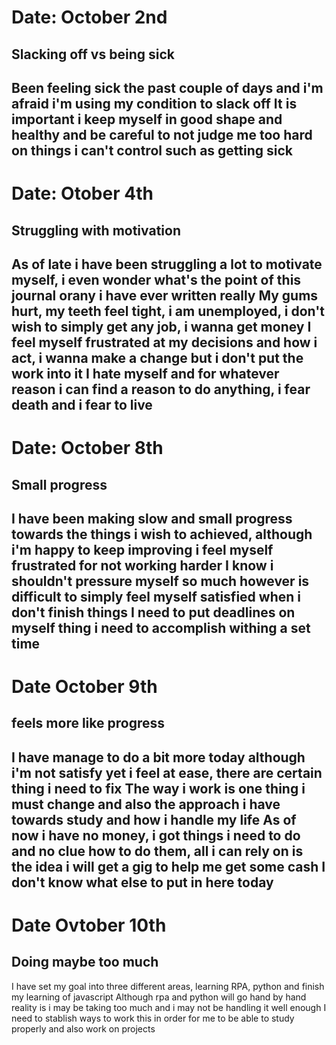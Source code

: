 # Date: October 2nd
## Slacking off vs being sick
Been feeling sick the past couple of days and i'm afraid i'm using my condition to slack off
It is important i keep myself in good shape and healthy and be careful to not judge me too hard on things i can't control such as getting sick
---
# Date: Otober 4th
## Struggling with motivation
As of late i have been struggling a lot to motivate myself, i even wonder what's the point of this journal orany i have ever written really
My gums hurt, my teeth feel tight, i am unemployed, i don't wish to simply get any job, i wanna get money
I feel myself frustrated at my decisions and how i act, i wanna make a change but i don't put the work into it
I hate myself and for whatever reason i can find a reason to do anything, i fear death and i fear to live
---
# Date: October 8th
## Small progress
I have been making slow and small progress towards the things i wish to achieved, although i'm happy to keep improving i feel myself frustrated for not working harder
I know i shouldn't pressure myself so much however is difficult to simply feel myself satisfied when i don't finish things
I need to put deadlines on myself thing i need to accomplish withing a set time
---
# Date October 9th
## feels more like progress
I have manage to do a bit more today although i'm not satisfy yet i feel at ease, there are certain thing i need to fix
The way i work is one thing i must change and also the approach i have towards study and how i handle my life
As of now i have no money, i got things i need to do and no clue how to do them, all i can rely on is the idea i will get a gig to help me get some cash
I don't know what else to put in here today
---
# Date Ovtober 10th
## Doing maybe too much
I have set my goal into three different areas, learning RPA, python and finish my learning of javascript
Although rpa and python will go hand by hand reality is i may be taking too much and i may not be handling it well enough
I need to stablish ways to work this in order for me to be able to study properly and also work on projects
